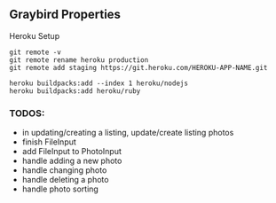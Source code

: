 ## Graybird Properties

Heroku Setup
```
git remote -v
git remote rename heroku production
git remote add staging https://git.heroku.com/HEROKU-APP-NAME.git
```

```
heroku buildpacks:add --index 1 heroku/nodejs
heroku buildpacks:add heroku/ruby
```

### TODOS:
- in updating/creating a listing, update/create listing photos
- finish FileInput
- add FileInput to PhotoInput
- handle adding a new photo
- handle changing photo
- handle deleting a photo
- handle photo sorting
